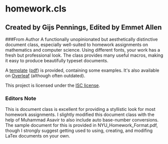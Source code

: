 # homework.cls
## Created by Gijs Pennings, Edited by Emmet Allen 

###From Author
A functionally unopinionated but aesthetically distinctive document class, especially well-suited to homework assignments on mathematics and computer science. Using different fonts, your work has a fresh but professional look. The class provides many useful macros, making it easy to produce beautifully typeset documents.

A [template](main.tex) ([pdf](main.pdf)) is provided, containing some examples. It's also available on [Overleaf](https://www.overleaf.com/latex/templates/gijss-homework-template/xrhhfgqcfbft) (although often outdated).

This project is licensed under the [ISC license](LICENSE.txt).

### Editors Note
This is document class is excellent for providing a styllistic look for most homework assignments. I slightly modified this document class with the help of Muhammad Asavir to also include auto base-number conversions. The sample document for this is provided in NYU_Homework_Format.pdf, though I strongly suggest getting used to using, creating, and modifing LaTex documents on your own.   
